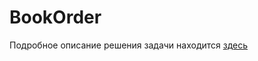 # BookOrder

Подробное описание решения задачи находится [здесь](https://github.com/bersen66/order_book/tree/develop/lib)



